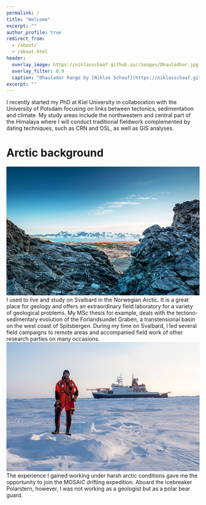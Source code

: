 ```yaml
---
permalink: /
title: "Welcome"
excerpt: ""
author_profile: true
redirect_from: 
  - /about/
  - /about.html
header:
  overlay_image: https://niklasschaaf.github.io//images/Dhauladhar.jpg
  overlay_filter: 0.9
  caption: "Dhauladar Range by [Niklas Schaaf](https://niklasschaaf.github.io/)"
excerpt: ""
---
```


I recently started my PhD at Kiel University in collaboration with the University of Potsdam focusing on links between tectonics, sedimentation and climate. My study areas include the northwestern and central part of the Himalaya where I will conduct traditional fieldwork complemented by dating techniques, such as CRN and OSL, as well as GIS analyses.

Arctic background
======
![Sarstangen by Erik Kuschel](/images/Sarstangen.jpg)
I used to live and study on Svalbard in the Norwegian Arctic. It is a great place for geology and offers an extraordinary field laboratory for a variety of geological problems. My MSc thesis for example, deals with the tectono-sedimentary evolution of  the Forlandsundet Graben, a transtensional basin on the west coast of Spitsbergen. During my time on Svalbard, I led several field campaigns to remote areas and accompanied field work of other research parties on many occasions.
![Polar bear guard by Jan Rhode](/images/polarbear_guard.jpg)
The experience I gained working under harsh arctic conditions gave me the opportunity to join the MOSAiC drifting expedition. Aboard the icebreaker Polarstern, however, I was not working as a geologist but as a polar bear guard.